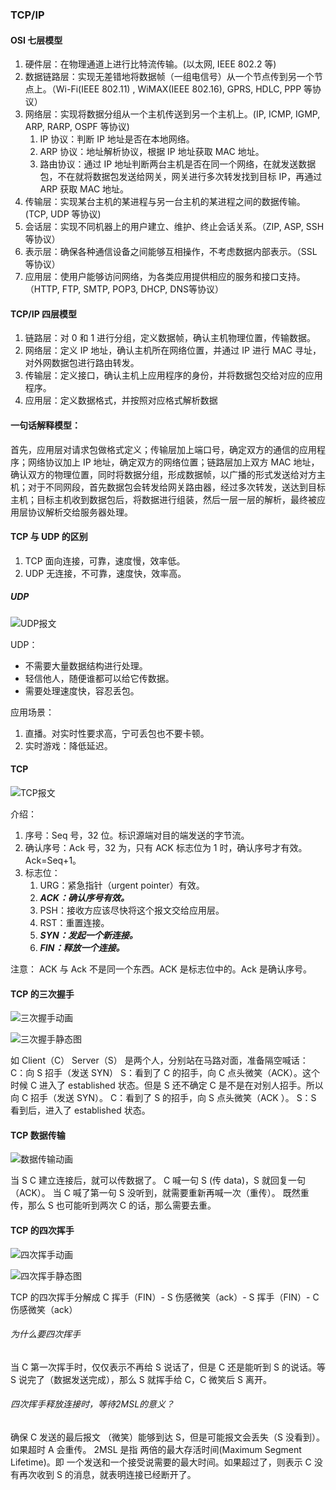 ### TCP/IP



#### OSI 七层模型
1. 硬件层：在物理通道上进行比特流传输。(以太网, IEEE 802.2 等)
2. 数据链路层：实现无差错地将数据帧（一组电信号）从一个节点传到另一个节点上。（Wi-Fi(IEEE 802.11) , WiMAX(IEEE 802.16),  GPRS, HDLC, PPP 等协议）
3. 网络层：实现将数据分组从一个主机传送到另一个主机上。(IP, ICMP, IGMP, ARP, RARP, OSPF 等协议)
    1. IP 协议：判断 IP 地址是否在本地网络。
    2. ARP 协议：地址解析协议，根据 IP 地址获取 MAC 地址。
    3. 路由协议：通过 IP 地址判断两台主机是否在同一个网络，在就发送数据包，不在就将数据包发送给网关，网关进行多次转发找到目标 IP，再通过 ARP 获取 MAC 地址。
4. 传输层：实现某台主机的某进程与另一台主机的某进程之间的数据传输。(TCP, UDP 等协议)
5. 会话层：实现不同机器上的用户建立、维护、终止会话关系。（ZIP, ASP, SSH 等协议）
6. 表示层：确保各种通信设备之间能够互相操作，不考虑数据内部表示。（SSL 等协议）
7. 应用层：使用户能够访问网络，为各类应用提供相应的服务和接口支持。（HTTP, FTP, SMTP, POP3, DHCP, DNS等协议）


#### TCP/IP 四层模型
1. 链路层：对 0 和 1 进行分组，定义数据帧，确认主机物理位置，传输数据。
2. 网络层：定义 IP 地址，确认主机所在网络位置，并通过 IP 进行 MAC 寻址，对外网数据包进行路由转发。
3. 传输层：定义接口，确认主机上应用程序的身份，并将数据包交给对应的应用程序。
4. 应用层：定义数据格式，并按照对应格式解析数据

#### 一句话解释模型：
首先，应用层对请求包做格式定义；传输层加上端口号，确定双方的通信的应用程序；网络协议加上 IP 地址，确定双方的网络位置；链路层加上双方 MAC 地址，确认双方的物理位置，同时将数据分组，形成数据帧，以广播的形式发送给对方主机；对于不同网段，首先数据包会转发给网关路由器，经过多次转发，送达到目标主机；目标主机收到数据包后，将数据进行组装，然后一层一层的解析，最终被应用层协议解析交给服务器处理。

#### TCP 与 UDP 的区别
1. TCP 面向连接，可靠，速度慢，效率低。
2. UDP 无连接，不可靠，速度快，效率高。

##### UDP
![UDP报文](media/15713783153519.jpg)


UDP：
* 不需要大量数据结构进行处理。
* 轻信他人，随便谁都可以给它传数据。
* 需要处理速度快，容忍丢包。

应用场景：
1. 直播。对实时性要求高，宁可丢包也不要卡顿。
2. 实时游戏：降低延迟。


#### TCP

![TCP报文](media/15713783293283.jpg)


介绍：
1. 序号：Seq 号，32 位。标识源端对目的端发送的字节流。
2. 确认序号：Ack 号，32 为，只有 ACK 标志位为 1 时，确认序号才有效。Ack=Seq+1。
3. 标志位：
    1.  URG：紧急指针（urgent pointer）有效。
    2.  ***ACK：确认序号有效。***
    3.  PSH：接收方应该尽快将这个报文交给应用层。
    4.  RST：重置连接。
    5.  ***SYN：发起一个新连接。***
    6.  ***FIN：释放一个连接。***

注意： ACK 与 Ack 不是同一个东西。ACK 是标志位中的。Ack 是确认序号。

#### TCP 的三次握手
![三次握手动画](media/1643a1dd6df4813b.gif)

![三次握手静态图](media/15713784409185.jpg)


如 Client（C） Server（S） 是两个人，分别站在马路对面，准备隔空喊话：
C：向 S 招手（发送 SYN）
S：看到了 C 的招手，向 C 点头微笑（ACK）。这个时候  C 进入了 established 状态。但是 S 还不确定 C 是不是在对别人招手。所以向 C 招手（发送 SYN）。
C：看到了 S 的招手，向 S 点头微笑（ACK ）。
S：S 看到后，进入了 established 状态。


#### TCP 数据传输
![数据传输动画](media/1643a1f92f5af34a.gif)

当 S C 建立连接后，就可以传数据了。
C 喊一句 S (传 data)，S 就回复一句（ACK）。
当 C 喊了第一句 S 没听到，就需要重新再喊一次（重传）。
既然重传，那么 S 也可能听到两次 C 的话，那么需要去重。


#### TCP 的四次挥手
![四次挥手动画](media/1643a20296de1ff0.gif)


![四次挥手静态图](media/15713785311113.jpg)


TCP 的四次挥手分解成 C 挥手（FIN）- S 伤感微笑（ack）- S 挥手（FIN）- C 伤感微笑（ack）



###### 为什么要四次挥手
当 C 第一次挥手时，仅仅表示不再给 S 说话了，但是 C 还是能听到 S 的说话。等 S 说完了（数据发送完成），那么 S 就挥手给 C，C 微笑后 S 离开。


###### 四次挥手释放连接时，等待2MSL的意义？
确保 C 发送的最后报文 （微笑）能够到达 S，但是可能报文会丢失（S 没看到）。如果超时 A 会重传。
2MSL 是指 两倍的最大存活时间(Maximum Segment Lifetime)。即 一个发送和一个接受说需要的最大时间。如果超过了，则表示 C 没有再次收到 S 的消息，就表明连接已经断开了。